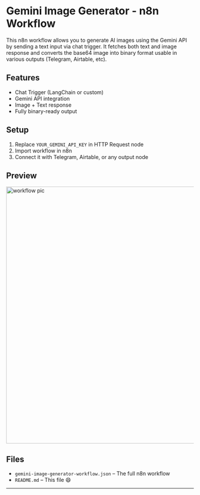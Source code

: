 # Gemini Image Generator - n8n Workflow

This n8n workflow allows you to generate AI images using the Gemini API by sending a text input via chat trigger. It fetches both text and image response and converts the base64 image into binary format usable in various outputs (Telegram, Airtable, etc).

## Features
- Chat Trigger (LangChain or custom)
- Gemini API integration
- Image + Text response
- Fully binary-ready output

## Setup

1. Replace `YOUR_GEMINI_API_KEY` in HTTP Request node
2. Import workflow in n8n
3. Connect it with Telegram, Airtable, or any output node

## Preview

<img width="1361" height="690" alt="workflow pic" src="https://github.com/user-attachments/assets/5ac138bd-a6d6-41cb-9f34-2952dd702f01" />

## Files

- `gemini-image-generator-workflow.json` – The full n8n workflow
- `README.md` – This file 😄

---

